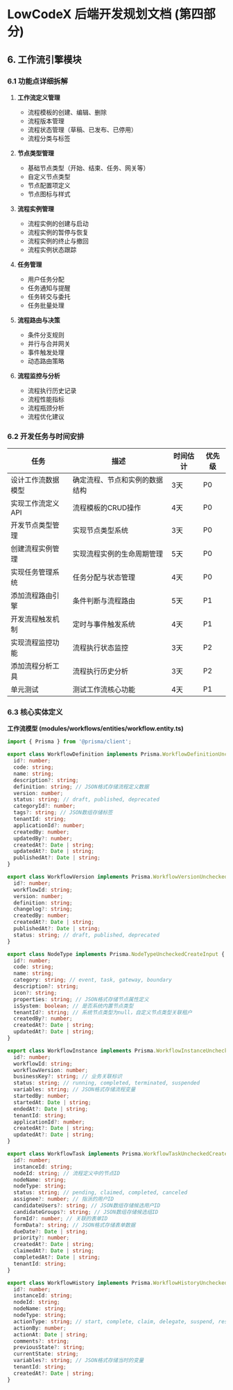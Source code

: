 # LowCodeX 后端开发规划文档 (第四部分)

## 6. 工作流引擎模块

### 6.1 功能点详细拆解

1. **工作流定义管理**
   - 流程模板的创建、编辑、删除
   - 流程版本管理
   - 流程状态管理（草稿、已发布、已停用）
   - 流程分类与标签

2. **节点类型管理**
   - 基础节点类型（开始、结束、任务、网关等）
   - 自定义节点类型
   - 节点配置项定义
   - 节点图标与样式

3. **流程实例管理**
   - 流程实例的创建与启动
   - 流程实例的暂停与恢复
   - 流程实例的终止与撤回
   - 流程实例状态跟踪

4. **任务管理**
   - 用户任务分配
   - 任务通知与提醒
   - 任务转交与委托
   - 任务批量处理

5. **流程路由与决策**
   - 条件分支规则
   - 并行与合并网关
   - 事件触发处理
   - 动态路由策略

6. **流程监控与分析**
   - 流程执行历史记录
   - 流程性能指标
   - 流程瓶颈分析
   - 流程优化建议

### 6.2 开发任务与时间安排

| 任务 | 描述 | 时间估计 | 优先级 |
|-----|------|---------|-------|
| 设计工作流数据模型 | 确定流程、节点和实例的数据结构 | 3天 | P0 |
| 实现工作流定义API | 流程模板的CRUD操作 | 4天 | P0 |
| 开发节点类型管理 | 实现节点类型系统 | 3天 | P0 |
| 创建流程实例管理 | 实现流程实例的生命周期管理 | 5天 | P0 |
| 实现任务管理系统 | 任务分配与状态管理 | 4天 | P0 |
| 添加流程路由引擎 | 条件判断与流程路由 | 5天 | P1 |
| 开发流程触发机制 | 定时与事件触发系统 | 4天 | P1 |
| 实现流程监控功能 | 流程执行状态监控 | 3天 | P2 |
| 添加流程分析工具 | 流程执行历史分析 | 3天 | P2 |
| 单元测试 | 测试工作流核心功能 | 4天 | P1 |

### 6.3 核心实体定义

**工作流模型 (modules/workflows/entities/workflow.entity.ts)**

```typescript
import { Prisma } from '@prisma/client';

export class WorkflowDefinition implements Prisma.WorkflowDefinitionUncheckedCreateInput {
  id?: number;
  code: string;
  name: string;
  description?: string;
  definition: string; // JSON格式存储流程定义数据
  version: number;
  status: string; // draft, published, deprecated
  categoryId?: number;
  tags?: string; // JSON数组存储标签
  tenantId: string;
  applicationId?: number;
  createdBy: number;
  updatedBy?: number;
  createdAt?: Date | string;
  updatedAt?: Date | string;
  publishedAt?: Date | string;
}

export class WorkflowVersion implements Prisma.WorkflowVersionUncheckedCreateInput {
  id?: number;
  workflowId: string;
  version: number;
  definition: string;
  changelog?: string;
  createdBy: number;
  createdAt?: Date | string;
  publishedAt?: Date | string;
  status: string; // draft, published, deprecated
}

export class NodeType implements Prisma.NodeTypeUncheckedCreateInput {
  id?: number;
  code: string;
  name: string;
  category: string; // event, task, gateway, boundary
  description?: string;
  icon?: string;
  properties: string; // JSON格式存储节点属性定义
  isSystem: boolean; // 是否系统内置节点类型
  tenantId?: string; // 系统节点类型为null，自定义节点类型关联租户
  createdBy?: number;
  createdAt?: Date | string;
  updatedAt?: Date | string;
}

export class WorkflowInstance implements Prisma.WorkflowInstanceUncheckedCreateInput {
  id?: number;
  workflowId: string;
  workflowVersion: number;
  businessKey?: string; // 业务关联标识
  status: string; // running, completed, terminated, suspended
  variables: string; // JSON格式存储流程变量
  startedBy: number;
  startedAt: Date | string;
  endedAt?: Date | string;
  tenantId: string;
  applicationId?: number;
  createdAt?: Date | string;
  updatedAt?: Date | string;
}

export class WorkflowTask implements Prisma.WorkflowTaskUncheckedCreateInput {
  id?: number;
  instanceId: string;
  nodeId: string; // 流程定义中的节点ID
  nodeName: string;
  nodeType: string;
  status: string; // pending, claimed, completed, canceled
  assignee?: number; // 指派的用户ID
  candidateUsers?: string; // JSON数组存储候选用户ID
  candidateGroups?: string; // JSON数组存储候选组ID
  formId?: number; // 关联的表单ID
  formData?: string; // JSON格式存储表单数据
  dueDate?: Date | string;
  priority?: number;
  createdAt?: Date | string;
  claimedAt?: Date | string;
  completedAt?: Date | string;
  tenantId: string;
}

export class WorkflowHistory implements Prisma.WorkflowHistoryUncheckedCreateInput {
  id?: number;
  instanceId: string;
  nodeId: string;
  nodeName: string;
  nodeType: string;
  actionType: string; // start, complete, claim, delegate, suspend, resume, terminate
  actionBy: number;
  actionAt: Date | string;
  comments?: string;
  previousState?: string;
  currentState: string;
  variables?: string; // JSON格式存储当时的变量
  tenantId: string;
  createdAt?: Date | string;
}
```
